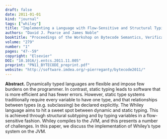 ```yaml
---
draft: false
date: 2011-01-01
kind: "journal"
tags: ["whiley"]
title: "Implementing a Language with Flow-Sensitive and Structural Typing on the JVM"
authors: "David J. Pearce and James Noble"
booktitle: "Proceedings of the Workshop on Bytecode Semantics, Verification, Analysis and Transformation (BYTECODE), ENTCS"
volume: "279"
number: "1"
pages: "47--59"
copyright: "Elsevier"
DOI: "10.1016/j.entcs.2011.11.005"
preprint: "PN11_BYTECODE_preprint.pdf"
website: "http://software.imdea.org/~pierreganty/bytecode2011/"
---
```

**Abstract.**
Dynamically typed languages are flexible and impose few burdens on the programmer. In contrast, static typing leads to software that is more efficient and has fewer errors. However, static type systems traditionally require every variable to have one type, and that relationships between types (e.g. subclassing) be declared explicitly. The Whiley language aims to hit a sweet spot between dynamic and static typing. This is achieved through structural subtyping and by typing variables in a flow-sensitive fashion. Whiley compiles to the JVM, and this presents a number of challenges. In this paper, we discuss the implementation of Whiley’s type system on the JVM.

